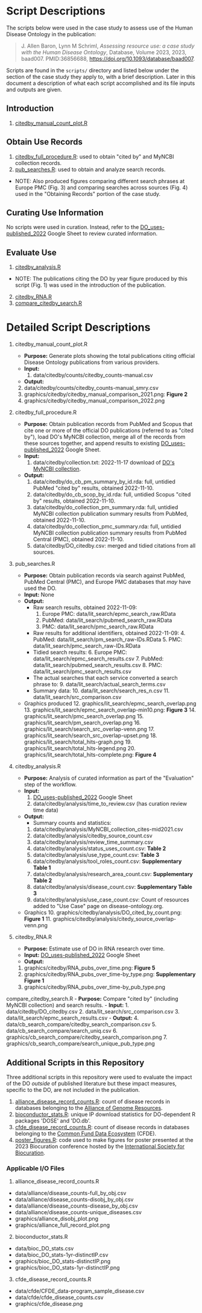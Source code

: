 # Script Descriptions

The scripts below were used in the case study to assess use of the Human Disease Ontology in the publication:

> J. Allen Baron, Lynn M Schriml, _Assessing resource use: a case study with the Human Disease Ontology_, Database, Volume 2023, 2023, baad007. PMID:36856688, https://doi.org/10.1093/database/baad007.

Scripts are found in the `scripts/` directory and listed below under the section of the case study they apply to, with a brief description. Later in this document a description of what each script accomplished and its file inputs and outputs are given.

## Introduction

1. [citedby_manual_count_plot.R](scripts/citedby_manual_count_plot.R)

## Obtain Use Records

1. [citedby_full_procedure.R](scripts/citedby_full_procedure.R): used to obtain "cited by" and MyNCBI collection records.
2. [pub_searches.R](scripts/pub_searches.R): used to obtain and analyze search records.
  - NOTE: Also produced figures comparing different search phrases at Europe PMC (Fig. 3) and comparing searches across sources (Fig. 4) used in the "Obtaining Records" portion of the case study.


## Curating Use Information

No scripts were used in curation. Instead, refer to the [DO_uses-published_2022](https://docs.google.com/spreadsheets/d/1soEnbGY2uVVDEC_xKOpjs9WQg-wQcLiXqmh_iJ-2qsM/edit?usp=share_link) Google Sheet to review curated information.


## Evaluate Use

1. [citedby_analysis.R](scripts/citedby_analysis.R)
  - NOTE: The publications citing the DO by year figure produced by this script (Fig. 1) was used in the introduction of the publication.
2. [citedby_RNA.R](scripts/citedby_RNA.R)
3. [compare_citedby_search.R](scripts/compare_citedby_search.R)


# Detailed Script Descriptions

1. citedby_manual_count_plot.R
	- **Purpose:** Generate plots showing the total publications citing official Disease Ontology publications from various providers.
	- **Input:**
	  1. data/citedby/counts/citedby_counts-manual.csv
	- **Output:**
    2. data/citedby/counts/citedby_counts-manual_smry.csv
    3. graphics/citedby/citedby_manual_comparison_2021.png: **Figure 2**
    4. graphics/citedby/citedby_manual_comparison_2022.png

2. citedby_full_procedure.R
	- **Purpose:** Obtain publication records from PubMed and Scopus that cite one or more of the official DO publications (referred to as "cited by"), load DO's MyNCBI collection, merge all of the records from these sources together, and append results to existing [DO_uses-published_2022](https://docs.google.com/spreadsheets/d/1soEnbGY2uVVDEC_xKOpjs9WQg-wQcLiXqmh_iJ-2qsM/edit?usp=share_link) Google Sheet.
	- **Input:**
		1. data/citedby/collection.txt: 2022-11-17 download of [DO's MyNCBI collection](https://www.ncbi.nlm.nih.gov/sites/myncbi/lynn.schriml.1/collections/49204559/public/).
	- **Output:**
		1. data/citedby/do_cb_pm_summary_by_id.rda: full, untidied PubMed "cited by" results, obtained 2022-11-10.
		2. data/citedby/do_cb_scop_by_id.rda: full, untidied Scopus "cited by" results, obtained 2022-11-10.
		3. data/citedby/do_collection_pm_summary.rda: full, untidied MyNCBI collection publication summary results from PubMed, obtained 2022-11-10.
		4. data/citedby/do_collection_pmc_summary.rda: full, untidied MyNCBI collection publication summary results from PubMed Central (PMC), obtained 2022-11-10.
		5. data/citedby/DO_citedby.csv: merged and tidied citations from all sources.


3. pub_searches.R
	- **Purpose:** Obtain publication records via search against PubMed, PubMed Central (PMC), and Europe PMC databases that _may_ have used the DO.
	- **Input:** None
	- **Output:**
		- Raw search results, obtained 2022-11-09:
			1. Europe PMC: data/lit_search/epmc_search_raw.RData
			2. PubMed: data/lit_search/pubmed_search_raw.RData
			3. PMC: data/lit_search/pmc_search_raw.RData
		- Raw results for additional identifiers, obtained 2022-11-09:
			4. PubMed: data/lit_search/pm_search_raw-IDs.RData
			5. PMC: data/lit_search/pmc_search_raw-IDs.RData
		- Tidied search results:
			6. Europe PMC: data/lit_search/epmc_search_results.csv
			7. PubMed: data/lit_search/pubmed_search_results.csv
			8. PMC:	data/lit_search/pmc_search_results.csv
		- The actual searches that each service converted a search phrase to:
		  9. data/lit_search/actual_search_terms.csv
		- Summary data:
		  10. data/lit_search/search_res_n.csv
			11. data/lit_search/src_comparison.csv
    - Graphics produced
			12. graphics/lit_search/epmc_search_overlap.png
			13. graphics/lit_search/epmc_search_overlap-min10.png: **Figure 3**
			14. graphics/lit_search/pmc_search_overlap.png
			15. graphics/lit_search/pm_search_overlap.png
			16. graphics/lit_search/search_src_overlap-venn.png
			17. graphics/lit_search/search_src_overlap-upset.png
			18. graphics/lit_search/total_hits-graph.png
			19. graphics/lit_search/total_hits-legend.png
			20. graphics/lit_search/total_hits-complete.png: **Figure 4**


4. citedby_analysis.R
	- **Purpose:** Analysis of curated information as part of the "Evaluation" step of the workflow.
	- **Input:**
	  1. [DO_uses-published_2022](https://docs.google.com/spreadsheets/d/1soEnbGY2uVVDEC_xKOpjs9WQg-wQcLiXqmh_iJ-2qsM/edit?usp=share_link) Google Sheet
	  2. data/citedby/analysis/time_to_review.csv (has curation review time data)
	- **Output:**
	  - Summary counts and statistics:
      1. data/citedby/analysis/MyNCBI_collection_cites-mid2021.csv
      2. data/citedby/analysis/citedby_source_count.csv
      3. data/citedby/analysis/review_time_summary.csv
      4. data/citedby/analysis/status_uses_count.csv: **Table 2**
      5. data/citedby/analysis/use_type_count.csv: **Table 3**
      6. data/citedby/analysis/tool_roles_count.csv: **Supplementary Table 1**
      7. data/citedby/analysis/research_area_count.csv: **Supplementary Table 2**
      8. data/citedby/analysis/disease_count.csv: **Supplementary Table 3**
      9. data/citedby/analysis/use_case_count.csv: Count of resources added to "Use Case" page on disease-ontology.org.
    - Graphics
      10. graphics/citedby/analysis/DO_cited_by_count.png: **Figure 1**
      11. graphics/citedby/analysis/citedy_source_overlap-venn.png


3. citedby_RNA.R
	- **Purpose:** Estimate use of DO in RNA research over time.
	- **Input:** [DO_uses-published_2022](https://docs.google.com/spreadsheets/d/1soEnbGY2uVVDEC_xKOpjs9WQg-wQcLiXqmh_iJ-2qsM/edit?usp=share_link) Google Sheet
	- **Output:**
    1. graphics/citedby/RNA_pubs_over_time.png: **Figure 5**
    2. graphics/citedby/RNA_pubs_over_time-by_type.png: **Supplementary Figure 1**
    3. graphics/citedby/RNA_pubs_over_time-by_pub_type.png

compare_citedby_search.R
	- **Purpose:** Compare "cited by" (including MyNCBI collection) and search results.
	- **Input:**
	  1. data/citedby/DO_citedby.csv
	  2. data/lit_search/src_comparison.csv
	  3. data/lit_search/epmc_search_results.csv
	- **Output:**
    4. data/cb_search_compare/citedby_search_comparison.csv
    5. data/cb_search_compare/search_uniq.csv
    6. graphics/cb_search_compare/citedby_search_comparison.png
    7. graphics/cb_search_compare/search_unique_pub_type.png



## Additional Scripts in this Repository

Three additional scripts in this repository were used to evaluate the impact of the DO _outside_ of published literature but these impact measures, specific to the DO, are not included in the publication.

1. [alliance_disease_record_counts.R](scripts/alliance_disease_record_counts.R): count of disease records in databases belonging to the [Alliance of Genome Resources](https://www.alliancegenome.org/).
2. [bioconductor_stats.R](scripts/bioconductor_stats.R): unique IP download statistics for DO-dependent R packages 'DOSE' and 'DO.db'.
3. [cfde_disease_record_counts.R](scripts/cfde_disease_record_counts.R): count of disease records in databases belonging to the [Common Fund Data Ecosystem](https://app.nih-cfde.org/) (CFDE).
4. [poster_figures.R](scripts/poster_figures.R): code used to make figures for poster presented at the 2023 Biocuration conference hosted by the [International Society for Biocuration](https://www.biocuration.org/).


### Applicable I/O Files

1. alliance_disease_record_counts.R
  - data/alliance/disease_counts-full_by_obj.csv
  - data/alliance/disease_counts-disobj_by_obj.csv
  - data/alliance/disease_counts-disease_by_obj.csv
  - data/alliance/disease_counts-unique_diseases.csv
  - graphics/alliance_disobj_plot.png
  - graphics/alliance_full_record_plot.png

2. bioconductor_stats.R
  - data/bioc_DO_stats.csv
  - data/bioc_DO_stats-1yr-distinctIP.csv
  - graphics/bioc_DO_stats-distinctIP.png
  - graphics/bioc_DO_stats-1yr-distinctIP.png

3. cfde_disease_record_counts.R
  - data/cfde/CFDE_data-program_sample_disease.csv
  - data/cfde/cfde_disease_counts.csv
  - graphics/cfde_disease.png
